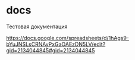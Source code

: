 # docs

Тестовая документация

https://docs.google.com/spreadsheets/d/1hAgs9-bYuJNSLsCRNAyPxGaOAEzDN5LV/edit?gid=2134044845#gid=2134044845
